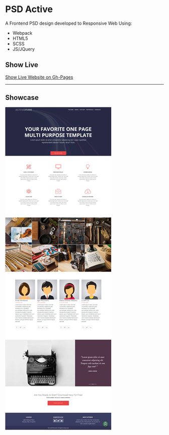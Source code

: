 # PSD Active  
A Frontend PSD design developed to Responsive Web Using:  
- Webpack  
- HTML5  
- SCSS  
- JS/JQuery    

## Show Live  
[Show Live Website on Gh-Pages](https://mashrafm.github.io/PSD_Active/)

---  

## Showcase  
![view](https://github.com/MAshrafM/PSD_Active/blob/master/show.jpg)